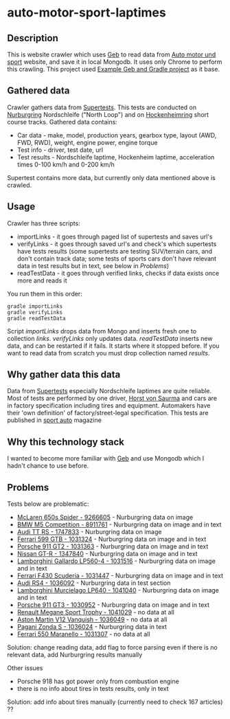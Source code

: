 # auto-motor-sport-laptimes

## Description

This is website crawler which uses [Geb](http://www.gebish.org/) to read data from 
[Auto motor und sport](http://www.auto-motor-und-sport.de/) website, and save it in local Mongodb. It uses only Chrome 
to perform this crawling. This project used [Example Geb and Gradle project](https://github.com/geb/geb-example-gradle)
 as it base.

## Gathered data

Crawler gathers data from [Supertests](http://www.auto-motor-und-sport.de/supertests/). This tests are conducted on 
[Nurburgring](https://en.wikipedia.org/wiki/N%C3%BCrburgring) Nordschleife ("North Loop") and on 
[Hockenheimring](https://en.wikipedia.org/wiki/Hockenheimring) short course tracks. Gathered data contains:

* Car data - make, model, production years, gearbox type, layout (AWD, FWD, RWD), weight, engine power, engine torque
* Test info - driver, test date, url
* Test results - Nordschleife laptime, Hockenheim laptime, acceleration times 0-100 km/h and 0-200 km/h

Supertest contains more data, but currently only data mentioned above is crawled.

## Usage

Crawler has three scripts:

* importLinks - it goes through paged list of supertests and saves url's
* verifyLinks - it goes through saved url's and check's which supertests have tests results (some supertests are testing
 SUV/terrain cars, and don't contain track data; some tests of sports cars don't have relevant data in test results but 
 in text, see below in _Problems_)
* readTestData - it goes through verified links, checks if data exists once more and reads it

You run them in this order:

    gradle importLinks
    gradle verifyLinks
    gradle readTestData

Script _importLinks_ drops data from Mongo and inserts fresh one to collection _links_. _verifyLinks_ only updates data.
 _readTestData_ inserts new data, and can be restarted if it fails. It starts where it stopped before. If you want to 
 read data from scratch you must drop collection named _results_.

## Why gather data this data

Data from [Supertests](http://www.auto-motor-und-sport.de/supertests/) especially Nordschleife laptimes are quite 
reliable. Most of tests are performed by one driver, [Horst von Saurma](https://en.wikipedia.org/wiki/Horst_von_Saurma) 
and cars are in factory specification including tires and equipment. Automakers have their 'own definition' of 
factory/street-legal specification. This tests are published in [sport auto](http://www.auto-motor-und-sport.de/sportauto-8835701.html) magazine
 
## Why this technology stack
 
I wanted to become more familiar with [Geb](http://www.gebish.org/) and use Mongodb which I hadn't chance to use before.

## Problems

Tests below are problematic:
* [McLaren 650s Spider - 9266605](http://www.auto-motor-und-sport.de/supertest/supertest-mclaren-650s-spider-nuerburgring-und-hockenheim-9266605.html) - Nurburgring data on image
* [BMW M5 Competition - 8911761](http://www.auto-motor-und-sport.de/supertest/bmw-m5-competition-leistungsexplosion-der-sportlimousine-8911761.html) - Nurburgring data on image and in text
* [Audi TT RS - 1747833](http://www.auto-motor-und-sport.de/supertest/audi-tt-rs-mit-340-ps-im-supertest-coupe-mit-fuenfzylinder-turbo-on-track-1747833.html) - Nurburgring data on image
* [Ferrari 599 GTB - 1031324](http://www.auto-motor-und-sport.de/supertest/ferrari-599-gtb-fiorano-im-test-auf-der-nordschleife-ferrari-gran-turismo-mit-enzo-genen-1041324.html) - Nurburgring data on image and in text
* [Porsche 911 GT2 - 1031363](http://www.auto-motor-und-sport.de/supertest/porsche-911-gt2-auf-nordschleife-und-hockenheimring-1041363.html) - Nurburgring data on image and in text
* [Nissan GT-R - 1347840](http://www.auto-motor-und-sport.de/supertest/nissan-gt-r-objektive-nordschleifen-rundezeit-des-486-ps-japaners-gtr-1347840.html) - Nurburgring data on image and in text
* [Lamborghini Gallardo LP560-4 - 1031516](http://www.auto-motor-und-sport.de/supertest/lamborghini-gallardo-lp-560-4-auf-nordschleife-und-hockenheimring-1041516.html) - Nurburgring data on image and in text
* [Ferrari F430 Scuderia - 1031447](http://www.auto-motor-und-sport.de/supertest/ferrari-f430-scuderia-im-supertest-ist-der-gestaerkte-italiener-ein-supertalent-1041447.html) - Nurburgring data on image and in text
* [Audi RS4 - 1036092](http://www.auto-motor-und-sport.de/supertest/raum-zu-glauben-supertest-10-2000-audi-rs4-1036092.html) - Nurburgring data in test section
* [Lamborghini Murcielago LP640 - 1041040](http://www.auto-motor-und-sport.de/supertest/lamborghini-murcielago-lp-640-auf-nordschleife-und-hockenheimring-1041040.html) - Nurburgring data on image and in text
* [Porsche 911 GT3 - 1030952](http://www.auto-motor-und-sport.de/supertest/porsche-911-gt3-auf-der-rennstrecke-nuerburgring-hockenheim-1040952.html) - Nurburgring data on image and in text
* [Renault Megane Sport Trophy - 1041029](http://www.auto-motor-und-sport.de/supertest/renault-megane-sport-trophy-sport-auto-edition-im-supertest-der-megane-sport-trophy-sport-auto-edition-auf-der-nordschleife-1041029.html) - no data at all
* [Aston Martin V12 Vanquish - 1036049](http://www.auto-motor-und-sport.de/supertest/aston-martin-v12-vanquish-im-supertest-test-des-aston-martin-v12-vanquish-auf-der-nordschleife-1036049.html) - no data at all
* [Pagani Zonda S - 1036024](http://www.auto-motor-und-sport.de/supertest/pagani-zonda-s-supertest-1036024.html) - Nurburgring data in text
* [Ferrari 550 Maranello - 1031307](http://www.auto-motor-und-sport.de/supertest/ferrari-550-maranello-feiner-italiener-1041307.html) - no data at all

Solution: change reading data, add flag to force parsing even if there is no relevant data, add Nurburgring results 
manually

Other issues
* Porsche 918 has got power only from combustion engine
* there is no info about tires in tests results, only in text

Solution: add info about tires manually (currently need to check 167 articles) ??
